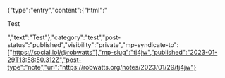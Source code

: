 {"type":"entry","content":{"html":"<p>Test</p>","text":"Test"},"category":"test","post-status":"published","visibility":"private","mp-syndicate-to":["https://social.lol/@robwatts"],"mp-slug":"tj4jw","published":"2023-01-29T13:58:50.312Z","post-type":"note","url":"https://robwatts.org/notes/2023/01/29/tj4jw"}